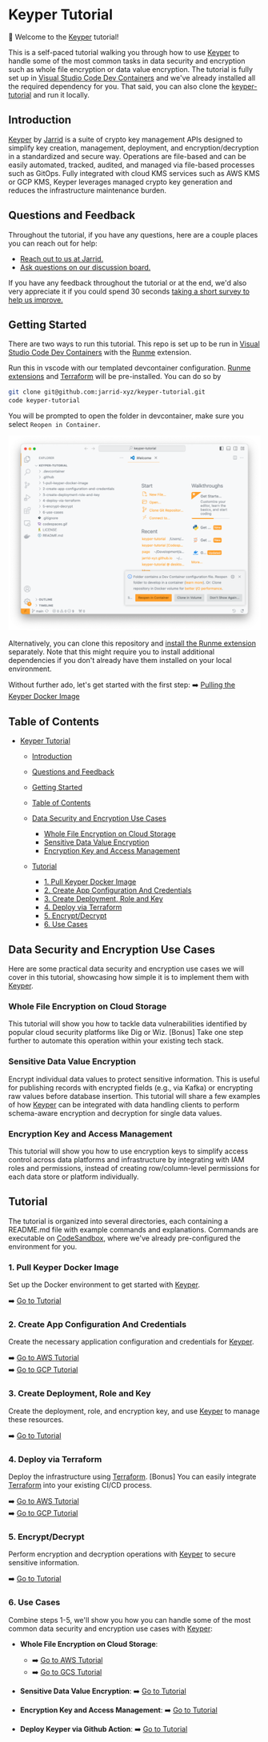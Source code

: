 # Keyper Tutorial

👋 Welcome to the [Keyper](https://jarrid.xyz/keyper/) tutorial!

This is a self-paced tutorial walking you through how to use [Keyper](https://jarrid.xyz/keyper/) to handle some of the most common tasks in data security and encryption such as whole file encryption or data value encryption. The tutorial is fully set up in [Visual Studio Code Dev Containers](https://code.visualstudio.com/docs/devcontainers/containers) and we've already installed all the required dependency for you. That said, you can also clone the [keyper-tutorial](https://github.com/jarrid-xyz/keyper-tutorial) and run it locally.

## Introduction

[Keyper](https://jarrid.xyz/keyper) by [Jarrid](https://jarrid.xyz) is a suite of crypto key management APIs designed to simplify key creation, management, deployment, and encryption/decryption in a standardized and secure way. Operations are file-based and can be easily automated, tracked, audited, and managed via file-based processes such as GitOps. Fully integrated with cloud KMS services such as AWS KMS or GCP KMS, Keyper leverages managed crypto key generation and reduces the infrastructure maintenance burden.

## Questions and Feedback

Throughout the tutorial, if you have any questions, here are a couple places you can reach out for help:

- [Reach out to us at Jarrid.](https://jarrid.xyz/#contact)
- [Ask questions on our discussion board.](https://github.com/orgs/jarrid-xyz/discussions)

If you have any feedback throughout the tutorial or at the end, we'd also very appreciate it if you could spend 30 seconds [taking a short survey to help us improve.](https://tally.so/r/wMLEA8)

## Getting Started

There are two ways to run this tutorial. This repo is set up to be run in [Visual Studio Code Dev Containers](https://code.visualstudio.com/docs/devcontainers/containers) with the [Runme](https://runme.dev/) extension.

Run this in vscode with our templated devcontainer configuration. [Runme extensions](https://runme.dev/) and [Terraform](https://www.terraform.io/) will be pre-installed. You can do so by

```sh {"id":"01J7AF3MBJ0MK9NE2K8Z089FJT"}
git clone git@github.com:jarrid-xyz/keyper-tutorial.git
code keyper-tutorial
```

You will be prompted to open the folder in devcontainer, make sure you select `Reopen in Container`.

![](devcontainer.png)

Alternatively, you can clone this repository and [install the Runme extension](https://docs.runme.dev/installation/installrunme) separately. Note that this might require you to install additional dependencies if you don't already have them installed on your local environment.

Without further ado, let's get started with the first step: ➡️ [Pulling the Keyper Docker Image](1-pull-keyper-docker-image/README.md)

## Table of Contents

- [Keyper Tutorial](#keyper-tutorial)
   - [Introduction](#introduction)
   - [Questions and Feedback](#questions-and-feedback)
   - [Getting Started](#getting-started)
   - [Table of Contents](#table-of-contents)
   - [Data Security and Encryption Use Cases](#data-security-and-encryption-use-cases)
      - [Whole File Encryption on Cloud Storage](#whole-file-encryption-on-cloud-storage)
      - [Sensitive Data Value Encryption](#sensitive-data-value-encryption)
      - [Encryption Key and Access Management](#encryption-key-and-access-management)

   - [Tutorial](#tutorial)
      - [1. Pull Keyper Docker Image](#1-pull-keyper-docker-image)
      - [2. Create App Configuration And Credentials](#2-create-app-configuration-and-credentials)
      - [3. Create Deployment, Role and Key](#3-create-deployment-role-and-key)
      - [4. Deploy via Terraform](#4-deploy-via-terraform)
      - [5. Encrypt/Decrypt](#5-encryptdecrypt)
      - [6. Use Cases](#6-use-cases)

## Data Security and Encryption Use Cases

Here are some practical data security and encryption use cases we will cover in this tutorial, showcasing how simple it is to implement them with [Keyper](https://jarrid.xyz/keyper).

### Whole File Encryption on Cloud Storage

This tutorial will show you how to tackle data vulnerabilities identified by popular cloud security platforms like Dig or Wiz. [Bonus] Take one step further to automate this operation within your existing tech stack.

### Sensitive Data Value Encryption

Encrypt individual data values to protect sensitive information. This is useful for publishing records with encrypted fields (e.g., via Kafka) or encrypting raw values before database insertion. This tutorial will share a few examples of how [Keyper](https://jarrid.xyz/keyper) can be integrated with data handling clients to perform schema-aware encryption and decryption for single data values.

### Encryption Key and Access Management

This tutorial will show you how to use encryption keys to simplify access control across data platforms and infrastructure by integrating with IAM roles and permissions, instead of creating row/column-level permissions for each data store or platform individually.

## Tutorial

The tutorial is organized into several directories, each containing a README.md file with example commands and explanations. Commands are executable on [CodeSandbox](https://codesandbox.io/p/devbox/competent-keller-z73fkv), where we've already pre-configured the environment for you.

### 1. Pull Keyper Docker Image

Set up the Docker environment to get started with [Keyper](https://jarrid.xyz/keyper).

➡️ [Go to Tutorial](1-pull-keyper-docker-image/README.md)

### 2. Create App Configuration And Credentials

Create the necessary application configuration and credentials for [Keyper](https://jarrid.xyz/keyper).

➡️ [Go to AWS Tutorial](2-create-app-configuration-and-credentials-aws/README.md)  
➡️ [Go to GCP Tutorial](2-create-app-configuration-and-credentials-gcp/README.md)

### 3. Create Deployment, Role and Key

Create the deployment, role, and encryption key, and use [Keyper](https://jarrid.xyz/keyper) to manage these resources.

➡️ [Go to Tutorial](3-create-deployment-role-and-key/README.md)

### 4. Deploy via Terraform

Deploy the infrastructure using [Terraform](https://developer.hashicorp.com/terraform). [Bonus] You can easily integrate [Terraform](https://developer.hashicorp.com/terraform) into your existing CI/CD process.

➡️ [Go to AWS Tutorial](4-deploy-via-terraform-aws/README.md)  
➡️ [Go to GCP Tutorial](4-deploy-via-terraform-gcp/README.md)

### 5. Encrypt/Decrypt

Perform encryption and decryption operations with [Keyper](https://jarrid.xyz/keyper) to secure sensitive information.

➡️ [Go to Tutorial](5-encrypt-decrypt/README.md)

### 6. Use Cases

Combine steps 1-5, we'll show you how you can handle some of the most common data security and encryption use cases with [Keyper](https://jarrid.xyz/keyper):

- **Whole File Encryption on Cloud Storage**:
   - ➡️ [Go to AWS Tutorial](6-use-cases/6-1-whole-file-encryption-on-cloud-storage-aws/README.md)
   - ➡️ [Go to GCS Tutorial](6-use-cases/6-1-whole-file-encryption-on-cloud-storage-gcp/README.md)

- **Sensitive Data Value Encryption**: ➡️ [Go to Tutorial](6-use-cases/6-2-sensitive-data-value-encryption/README.md)
- **Encryption Key and Access Management**: ➡️ [Go to Tutorial](6-use-cases/6-3-encryption-key-and-access-management/README.md)

- **Deploy Keyper via Github Action**: ➡️ [Go to Tutorial](6-use-cases/6-4-deploy-keyper-via-github-action/README.md)
